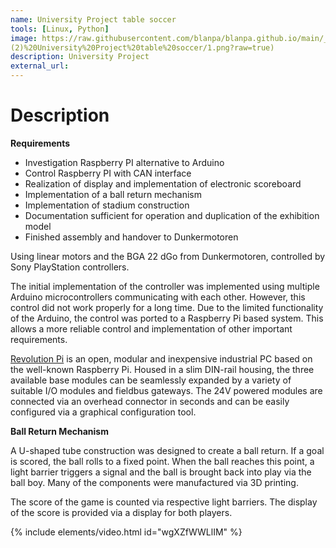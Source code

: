 ```yaml
---
name: University Project table soccer
tools: [Linux, Python]
image: https://raw.githubusercontent.com/blanpa/blanpa.github.io/main/_projects/media/(2)%20University%20Project%20table%20soccer/1.png
(2)%20University%20Project%20table%20soccer/1.png?raw=true)
description: University Project
external_url: 
---
```


# Description

**Requirements**

- Investigation Raspberry PI alternative to Arduino
- Control Raspberry PI with CAN interface
- Realization of display and implementation of electronic scoreboard
- Implementation of a ball return mechanism
- Implementation of stadium construction
- Documentation sufficient for operation and duplication of the exhibition model
- Finished assembly and handover to Dunkermotoren

Using linear motors and the BGA 22 dGo from Dunkermotoren,  controlled by Sony PlayStation controllers.

The initial implementation of the controller was implemented using multiple Arduino microcontrollers communicating with each other. However, this control did not work properly for a long time. Due to the limited functionality of the Arduino, the control was ported to a Raspberry Pi based system. This allows a more reliable control and implementation of other important requirements.

[Revolution Pi](https://revolutionpi.com/) is an open, modular and inexpensive industrial PC based on the well-known Raspberry Pi. Housed in a slim DIN-rail housing, the three available base modules can be seamlessly expanded by a variety of suitable I/O modules and fieldbus gateways. The 24V powered modules are connected via an overhead connector in seconds and can be easily configured via a graphical configuration tool.

**Ball Return Mechanism**

A U-shaped tube construction was designed to create a ball return. If a goal is scored, the ball rolls to a fixed point. When the ball reaches this point, a light barrier triggers a signal and the ball is brought back into play via the ball boy. Many of the components were manufactured via 3D printing.

The score of the game is counted via respective light barriers. The display of the score is provided via a display for both players.


{% include elements/video.html id="wgXZfWWLlIM" %}
